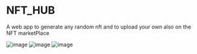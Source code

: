 # NFT_HUB
A web app to generate any random nft and to upload your own also on the NFT marketPlace

![image](https://user-images.githubusercontent.com/65326146/171432511-77d199dc-bbc3-4854-9606-e3f0cd6204a3.png)
![image](https://user-images.githubusercontent.com/65326146/171432585-3559079a-1c02-4cff-bf1f-0a7c4165b8f0.png)
![image](https://user-images.githubusercontent.com/65326146/171432645-b2c58cc6-2454-42aa-a249-3c2438e8a784.png)

